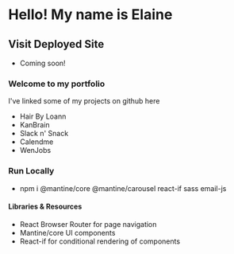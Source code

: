 # Hello! My name is Elaine

## Visit Deployed Site
- Coming soon!

### Welcome to my portfolio
  I've linked some of my projects on github here
  - Hair By Loann
  - KanBrain
  - Slack n' Snack
  - Calendme
  - WenJobs

### Run Locally
- npm i @mantine/core @mantine/carousel react-if sass email-js

#### Libraries & Resources
- React Browser Router for page navigation
- Mantine/core UI components
- React-if for conditional rendering of components